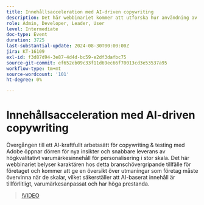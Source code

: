 ```yaml
---
title: Innehållsacceleration med AI-driven copywriting
description: Det här webbinariet kommer att utforska hur användning av en AI-styrd metod för copywriting och testning med Adobe kan förbättra innehållspersonaliseringen i stor skala, samtidigt som man tar itu med utmaningarna att upprätthålla förtroende, varumärkestrohet och prestanda.
role: Admin, Developer, Leader, User
level: Intermediate
doc-type: Event
duration: 3725
last-substantial-update: 2024-08-30T00:00:00Z
jira: KT-16109
exl-id: f3d87d94-3e87-4d4d-bc59-e2df3dafbc75
source-git-commit: ef652eb09c33f11d69ec66f70013cd3e53537a95
workflow-type: tm+mt
source-wordcount: '101'
ht-degree: 0%

---
```


# Innehållsacceleration med AI-driven copywriting

Övergången till ett AI-kraftfullt arbetssätt för copywriting &amp; testing med Adobe öppnar dörren för nya insikter och snabbare leverans av högkvalitativt varumärkesinnehåll för personalisering i stor skala. Det här webbinariet belyser karaktären hos detta branschövergripande tillfälle för företaget och kommer att ge en översikt över utmaningar som företag måste övervinna när de skalar, vilket säkerställer att AI-baserat innehåll är tillförlitligt, varumärkesanpassat och har höga prestanda.

>[!VIDEO](https://video.tv.adobe.com/v/3433223/?learn=on)
